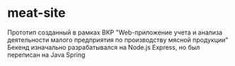 # meat-site
Прототип созданный в рамках ВКР
"Web-приложение учета и анализа деятельности малого предприятия по производству мясной продукции"
Бекенд изначально разрабатывался на Node.js Express, но был переписан на Java Spring
